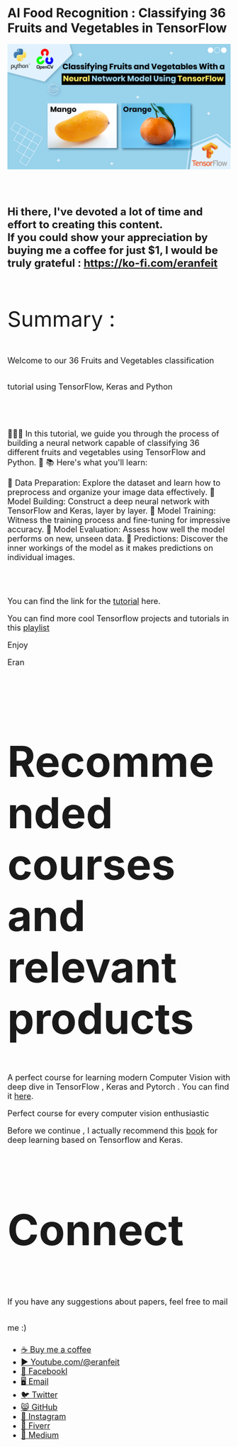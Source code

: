 # AI Food Recognition : Classifying 36 Fruits and Vegetables in TensorFlow

<p align="center">
  <img width="800" src="classify-Fruit-vegtables.png" "image">
</p>

##
<br/><br/> 

**<font size="5">Hi there,
I've devoted a lot of time and effort to creating this content. <br/> 
If you could show your appreciation by buying me a coffee for just $1, I would be truly grateful : https://ko-fi.com/eranfeit**

<br/><br/>
<font size= "7" >
Summary : <br/>


<font size= "4" >
Welcome to our 36 Fruits and Vegetables classification tutorial using TensorFlow, Keras and Python  
<br/><br/> 

🍏🥕🍅 In this tutorial, we guide you through the process of building a neural network capable of classifying 36 different fruits and vegetables using TensorFlow and Python. 🎥
📚 Here's what you'll learn: 

🔹 Data Preparation: Explore the dataset and learn how to preprocess and organize your image data effectively. 
🔹 Model Building: Construct a deep neural network with TensorFlow and Keras, layer by layer. 
🔹 Model Training: Witness the training process and fine-tuning for impressive accuracy. 
🔹 Model Evaluation: Assess how well the model performs on new, unseen data. 
🔹 Predictions: Discover the inner workings of the model as it makes predictions on individual images.


<br/><br/> 

You can find the link for the [tutorial](https://youtu.be/w5T86Z3lod0) here. 

You can find more cool Tensorflow projects and tutorials in this [playlist](https://youtube.com/playlist?list=PLdkryDe59y4Ze9_12JhWu3cs-lOGYwYeD)

Enjoy

Eran
<br/><br/> 

</font>

# Recommended courses and relevant products 
<font size= "4" >

A perfect course for learning modern Computer Vision with deep dive in TensorFlow , Keras and Pytorch . You can find it [here](http://bit.ly/3HeDy1V).

Perfect course for every computer vision enthusiastic

Before we continue , I actually recommend this [book](https://amzn.to/3STWZ2N) for deep learning based on Tensorflow and Keras. 



</font>

# Connect

<font size= "4" >
If you have any suggestions about papers, feel free to mail me :)

- [☕ Buy me a coffee](https://ko-fi.com/eranfeit)
- [▶️ Youtube.com/@eranfeit](https://www.youtube.com/channel/UCTiWJJhaH6BviSWKLJUM9sg)
- [🐙 Facebookl](https://www.facebook.com/groups/3080601358933585)
- [🖥️ Email](mailto:feitgemel@gmail.com)
- [🐦 Twitter](https://twitter.com/eran_feit )
- [😸 GitHub](https://github.com/feitgemel)
- [📸 Instagram](https://www.instagram.com/eran_feit/)
- [🤝 Fiverr ](https://www.fiverr.com/s/mB3Pbb)
- [📝 Medium ](https://medium.com/@feitgemel)


</font>
